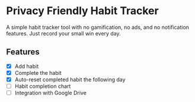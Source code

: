 # Privacy Friendly Habit Tracker

A simple habit tracker tool with no gamification, no ads, and no notification features. Just record your small win every day.

## Features
- [x] Add habit
- [x] Complete the habit
- [x] Auto-reset completed habit the following day
- [ ] Habit completion chart
- [ ] Integration with Google Drive

